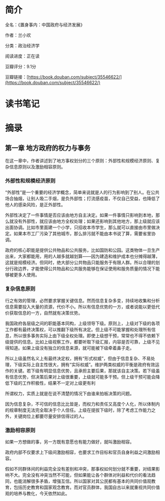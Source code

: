 # 简介

全名：《置身事内：中国政府与经济发展》

作者：兰小欢

分类：政治经济学

阅读进度：正在读

豆瓣评分：9.1分

豆瓣链接：[https://book.douban.com/subject/35546622/](https://book.douban.com/subject/35546622/)

# 读书笔记




# 摘录

## 第一章 地方政府的权力与事务

在这一章中，作者讲述到了地方事权划分的三个原则：外部性和规模经济原则、复杂信息原则以及激励相容原则。

### 外部性和规模经济原则

“外部性”是一个重要的经济学概念，简单来说就是人的行为影响到了别人。在公共场合抽烟，让别人吸二手烟，是负外部性；打流感疫苗，不仅自己受益，也降低了他人的感染风险，是正外部性。

外部性决定了一件事情是否应该由地方自主决定。如果一件事情只影响到本地，那么就没有外部性，就应该由地方全权处理；如果还影响到其他地方，那上级就应该出面协调。比如市里面建一个小学，只招收本市学生，那么就可以直接由市里做决定。如果本市工厂污染了其他城市，那么排污就不能由本书说了算，需要省里协调。

政府的核心职能是提供公共物品和公共服务，比如国防和公园。这类物体一旦生产出来，大家都能用，用的人越多就越划算——因为建造和维护成本也分摊得越薄，这就是规模经济。但同时，绝大部分公共物品只能服务于有限人群。所以合理的划分行政边界，才能使得公共物品和公共服务能够在保证使用和服务质量的情况下能够被更多人使用。

### 复杂信息原则

行之有效的管理，必然要求掌握关键信息。然而信息复杂多变，持续地收集和分析信息需要投入大量的资源，代价不小。所以有信息优势的一方，或者说能以更低代价获取信息的一方，自然就有决策优势。

我国政府各层级之间的职能基本同构，上级领导下级。原则上，上级对下级的各项工作都有最终决策权，可以推翻下级所有决定。但上级不可能掌握和处理所有信息，所以很多事务实际上由下级全权处理。即使上级想干预，常常也不得不依赖下级提供的信息。比如上级视察工作，都要听取下级汇报，内容是否可靠，上级不见得知道。如果上级没有独立的信息来源，就可能被下级牵着鼻子走。

所以上级虽然名义上有最终决定权，拥有“形式权威”，但由于信息复杂、不易处理，下级实际上自主性很大，拥有“实际权威”。维护两类权威的平衡是政府有效运作的关键。若下级有明显信息优势，且承担主要后果，那就该自主决策。若下级虽有信息优势，但决策后果对上级很重要，上级就可能多干预。但上级干预可能会降低下级的工作积极性，结果不一定对上级更有利

所谓权力，实质上就是在说不清楚的情况下由谁来拍板决策的问题。

因为信息复杂，不可信的信息比比皆是，而权力和责任又高度个人化，所以体制内的规章制度无法完全取决于个人信任。上级在提拔下级时，除了考虑工作能力之外，关键岗位上都要尽量安排信得过的人。

### 激励相容原则

如果一方想做的事，另一方既有意愿也有能力做好，就叫激励相容。

政府内部不仅要求上下级间激励相容，也要求工作目标和官员自身利益之间激励相容。

假如不同群体间的利益完全没有差别和冲突，那事权如何划分就不重要，对结果影响不大。完全没有冲突当然不可能，但如果能让各个群体对利益和代价的看法趋同，也能消解很多矛盾，增强互信。所以国家对其公民都有基本的共同价值观教育，包括历史教育和国家观念教育。而对官员群体，我国自古以来就重视共同价值观的培养与教化，今天依然如此。


